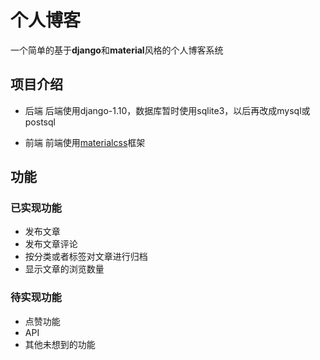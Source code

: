 # 个人博客

一个简单的基于**django**和**material**风格的个人博客系统

## 项目介绍
- 后端
后端使用django-1.10，数据库暂时使用sqlite3，以后再改成mysql或postsql

- 前端
前端使用[materialcss](http://materializecss.com/)框架

## 功能
### 已实现功能
- 发布文章
- 发布文章评论
- 按分类或者标签对文章进行归档
- 显示文章的浏览数量

### 待实现功能
- 点赞功能
- API
- 其他未想到的功能
